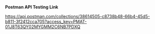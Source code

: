 

**************Postman API Testing Link**************

https://api.postman.com/collections/38614505-c8738b48-66b4-45d5-b811-3f2412cca705?access_key=PMAT-01J8T63QY02MYGMM2C6NB7PDXQ 
